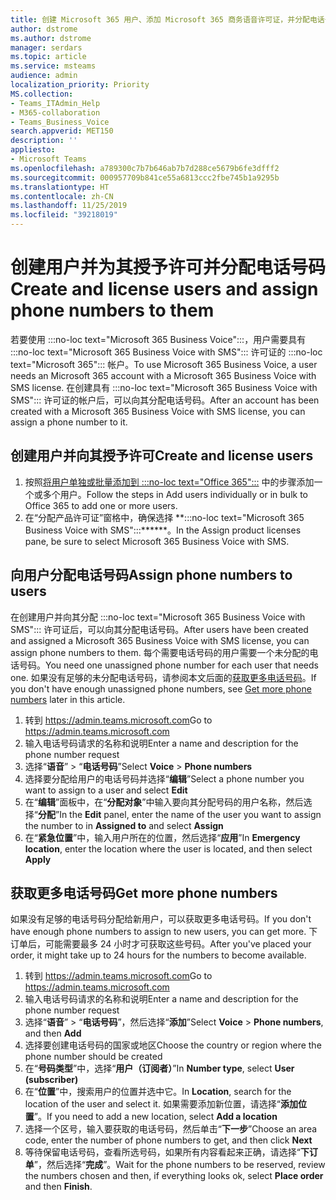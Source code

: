 ```yaml
---
title: 创建 Microsoft 365 用户、添加 Microsoft 365 商务语音许可证，并分配电话号码
author: dstrome
ms.author: dstrome
manager: serdars
ms.topic: article
ms.service: msteams
audience: admin
localization_priority: Priority
MS.collection:
- Teams_ITAdmin_Help
- M365-collaboration
- Teams_Business_Voice
search.appverid: MET150
description: ''
appliesto:
- Microsoft Teams
ms.openlocfilehash: a789300c7b7b646ab7b7d288ce5679b6fe3dfff2
ms.sourcegitcommit: 000957709b841ce55a6813ccc2fbe745b1a9295b
ms.translationtype: HT
ms.contentlocale: zh-CN
ms.lasthandoff: 11/25/2019
ms.locfileid: "39218019"
---
```

# <a name="create-and-license-users-and-assign-phone-numbers-to-them"></a><span data-ttu-id="499bd-102">创建用户并为其授予许可并分配电话号码</span><span class="sxs-lookup"><span data-stu-id="499bd-102">Create and license users and assign phone numbers to them</span></span>

<span data-ttu-id="499bd-103">若要使用 :::no-loc text="Microsoft 365 Business Voice":::，用户需要具有 :::no-loc text="Microsoft 365 Business Voice with SMS"::: 许可证的 :::no-loc text="Microsoft 365"::: 帐户。</span><span class="sxs-lookup"><span data-stu-id="499bd-103">To use Microsoft 365 Business Voice, a user needs an Microsoft 365 account with a Microsoft 365 Business Voice with SMS license.</span></span> <span data-ttu-id="499bd-104">在创建具有 :::no-loc text="Microsoft 365 Business Voice with SMS"::: 许可证的帐户后，可以向其分配电话号码。</span><span class="sxs-lookup"><span data-stu-id="499bd-104">After an account has been created with a Microsoft 365 Business Voice with SMS license, you can assign a phone number to it.</span></span>

## <a name="create-and-license-users"></a><span data-ttu-id="499bd-105">创建用户并向其授予许可</span><span class="sxs-lookup"><span data-stu-id="499bd-105">Create and license users</span></span>

1. <span data-ttu-id="499bd-106">按照[将用户单独或批量添加到 :::no-loc text="Office 365":::](https://docs.microsoft.com/office365/admin/add-users/add-users) 中的步骤添加一个或多个用户。</span><span class="sxs-lookup"><span data-stu-id="499bd-106">Follow the steps in Add users individually or in bulk to Office 365 to add one or more users.</span></span>
2. <span data-ttu-id="499bd-107">在“分配产品许可证”窗格中，确保选择 \*\*:::no-loc text="Microsoft 365 Business Voice with SMS":::\*\*\*\*\*\*。</span><span class="sxs-lookup"><span data-stu-id="499bd-107">In the Assign product licenses pane, be sure to select Microsoft 365 Business Voice with SMS.</span></span>

## <a name="assign-phone-numbers-to-users"></a><span data-ttu-id="499bd-108">向用户分配电话号码</span><span class="sxs-lookup"><span data-stu-id="499bd-108">Assign phone numbers to users</span></span>

<span data-ttu-id="499bd-109">在创建用户并向其分配 :::no-loc text="Microsoft 365 Business Voice with SMS"::: 许可证后，可以向其分配电话号码。</span><span class="sxs-lookup"><span data-stu-id="499bd-109">After users have been created and assigned a Microsoft 365 Business Voice with SMS license, you can assign phone numbers to them.</span></span> <span data-ttu-id="499bd-110">每个需要电话号码的用户需要一个未分配的电话号码。</span><span class="sxs-lookup"><span data-stu-id="499bd-110">You need one unassigned phone number for each user that needs one.</span></span> <span data-ttu-id="499bd-111">如果没有足够的未分配电话号码，请参阅本文后面的[获取更多电话号码](#get-more-phone-numbers)。</span><span class="sxs-lookup"><span data-stu-id="499bd-111">If you don't have enough unassigned phone numbers, see [Get more phone numbers](#get-more-phone-numbers) later in this article.</span></span>

1. <span data-ttu-id="499bd-112">转到 https://admin.teams.microsoft.com</span><span class="sxs-lookup"><span data-stu-id="499bd-112">Go to https://admin.teams.microsoft.com</span></span>
2. <span data-ttu-id="499bd-113">输入电话号码请求的名称和说明</span><span class="sxs-lookup"><span data-stu-id="499bd-113">Enter a name and description for the phone number request</span></span>
3. <span data-ttu-id="499bd-114">选择“**语音**” > “**电话号码**”</span><span class="sxs-lookup"><span data-stu-id="499bd-114">Select **Voice** > **Phone numbers**</span></span>
4. <span data-ttu-id="499bd-115">选择要分配给用户的电话号码并选择“**编辑**”</span><span class="sxs-lookup"><span data-stu-id="499bd-115">Select a phone number you want to assign to a user and select **Edit**</span></span>
5. <span data-ttu-id="499bd-116">在“**编辑**”面板中，在“**分配对象**”中输入要向其分配号码的用户名称，然后选择“**分配**”</span><span class="sxs-lookup"><span data-stu-id="499bd-116">In the **Edit** panel, enter the name of the user you want to assign the number to in **Assigned to** and select **Assign**</span></span>
6. <span data-ttu-id="499bd-117">在“**紧急位置**”中，输入用户所在的位置，然后选择“**应用**”</span><span class="sxs-lookup"><span data-stu-id="499bd-117">In **Emergency location**, enter the location where the user is located, and then select **Apply**</span></span>


## <a name="get-more-phone-numbers"></a><span data-ttu-id="499bd-118">获取更多电话号码</span><span class="sxs-lookup"><span data-stu-id="499bd-118">Get more phone numbers</span></span>

<span data-ttu-id="499bd-119">如果没有足够的电话号码分配给新用户，可以获取更多电话号码。</span><span class="sxs-lookup"><span data-stu-id="499bd-119">If you don't have enough phone numbers to assign to new users, you can get more.</span></span> <span data-ttu-id="499bd-120">下订单后，可能需要最多 24 小时才可获取这些号码。</span><span class="sxs-lookup"><span data-stu-id="499bd-120">After you've placed your order, it might take up to 24 hours for the numbers to become available.</span></span>

1. <span data-ttu-id="499bd-121">转到 https://admin.teams.microsoft.com</span><span class="sxs-lookup"><span data-stu-id="499bd-121">Go to https://admin.teams.microsoft.com</span></span>
2. <span data-ttu-id="499bd-122">输入电话号码请求的名称和说明</span><span class="sxs-lookup"><span data-stu-id="499bd-122">Enter a name and description for the phone number request</span></span>
3. <span data-ttu-id="499bd-123">选择“**语音**” > “**电话号码**”，然后选择“**添加**”</span><span class="sxs-lookup"><span data-stu-id="499bd-123">Select **Voice** > **Phone numbers**, and then **Add**</span></span>
4. <span data-ttu-id="499bd-124">选择要创建电话号码的国家或地区</span><span class="sxs-lookup"><span data-stu-id="499bd-124">Choose the country or region where the phone number should be created</span></span>
5. <span data-ttu-id="499bd-125">在“**号码类型**”中，选择“**用户（订阅者）**”</span><span class="sxs-lookup"><span data-stu-id="499bd-125">In **Number type**, select **User (subscriber)**</span></span>
6. <span data-ttu-id="499bd-126">在“**位置**”中，搜索用户的位置并选中它。</span><span class="sxs-lookup"><span data-stu-id="499bd-126">In **Location**, search for the location of the user and select it.</span></span> <span data-ttu-id="499bd-127">如果需要添加新位置，请选择“**添加位置**”。</span><span class="sxs-lookup"><span data-stu-id="499bd-127">If you need to add a new location, select **Add a location**</span></span>
7. <span data-ttu-id="499bd-128">选择一个区号，输入要获取的电话号码，然后单击“**下一步**”</span><span class="sxs-lookup"><span data-stu-id="499bd-128">Choose an area code, enter the number of phone numbers to get, and then click **Next**</span></span>
8. <span data-ttu-id="499bd-129">等待保留电话号码，查看所选号码，如果所有内容看起来正确，请选择“**下订单**”，然后选择“**完成**”。</span><span class="sxs-lookup"><span data-stu-id="499bd-129">Wait for the phone numbers to be reserved, review the numbers chosen and then, if everything looks ok, select **Place order** and then **Finish**.</span></span>

